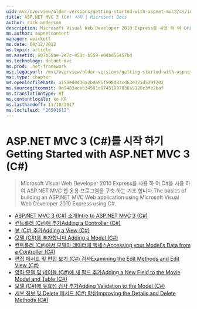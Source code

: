 ```yaml
---
uid: mvc/overview/older-versions/getting-started-with-aspnet-mvc3/cs/index
title: ASP.NET MVC 3 (C#) 시작 | Microsoft Docs
author: rick-anderson
description: Microsoft Visual Web Developer 2010 Express를 사용 하 여 C#을 사용 하 여 ASP.NET MVC 웹 응용 프로그램을 구축 하는 기초 합니다.
ms.author: aspnetcontent
manager: wpickett
ms.date: 04/12/2012
ms.topic: article
ms.assetid: 807b50ae-2e7c-450c-b559-e04bd56457bd
ms.technology: dotnet-mvc
ms.prod: .net-framework
msc.legacyurl: /mvc/overview/older-versions/getting-started-with-aspnet-mvc3/cs
msc.type: chapter
ms.openlocfilehash: a150ed0d30a2bd695f598d83cd63e321d529f202
ms.sourcegitcommit: 9a9483aceb34591c97451997036a9120c3fe2baf
ms.translationtype: HT
ms.contentlocale: ko-KR
ms.lasthandoff: 11/10/2017
ms.locfileid: "26501612"
---
```

<a name="getting-started-with-aspnet-mvc-3-c"></a><span data-ttu-id="1be59-103">ASP.NET MVC 3 (C#)를 시작 하기</span><span class="sxs-lookup"><span data-stu-id="1be59-103">Getting Started with ASP.NET MVC 3 (C#)</span></span>
====================
> <span data-ttu-id="1be59-104">Microsoft Visual Web Developer 2010 Express를 사용 하 여 C#을 사용 하 여 ASP.NET MVC 웹 응용 프로그램을 구축 하는 기초 합니다.</span><span class="sxs-lookup"><span data-stu-id="1be59-104">The basics of building an ASP.NET MVC Web application using Microsoft Visual Web Developer 2010 Express using C#.</span></span>


- [<span data-ttu-id="1be59-105">ASP.NET MVC 3 (C#) 소개</span><span class="sxs-lookup"><span data-stu-id="1be59-105">Intro to ASP.NET MVC 3 (C#)</span></span>](intro-to-aspnet-mvc-3.md)
- [<span data-ttu-id="1be59-106">컨트롤러 (C#)에 추가</span><span class="sxs-lookup"><span data-stu-id="1be59-106">Adding a Controller (C#)</span></span>](adding-a-controller.md)
- [<span data-ttu-id="1be59-107">뷰 (C#) 추가</span><span class="sxs-lookup"><span data-stu-id="1be59-107">Adding a View (C#)</span></span>](adding-a-view.md)
- [<span data-ttu-id="1be59-108">모델 (C#)를 추가합니다.</span><span class="sxs-lookup"><span data-stu-id="1be59-108">Adding a Model (C#)</span></span>](adding-a-model.md)
- [<span data-ttu-id="1be59-109">컨트롤러 (C#)에서 모델의 데이터에 액세스</span><span class="sxs-lookup"><span data-stu-id="1be59-109">Accessing your Model's Data from a Controller (C#)</span></span>](accessing-your-models-data-from-a-controller.md)
- [<span data-ttu-id="1be59-110">편집 메서드 및 편집 보기 (C#) 검사</span><span class="sxs-lookup"><span data-stu-id="1be59-110">Examining the Edit Methods and Edit View (C#)</span></span>](examining-the-edit-methods-and-edit-view.md)
- [<span data-ttu-id="1be59-111">영화 모델 및 테이블 (C#)에 새 필드 추가</span><span class="sxs-lookup"><span data-stu-id="1be59-111">Adding a New Field to the Movie Model and Table (C#)</span></span>](adding-a-new-field.md)
- [<span data-ttu-id="1be59-112">모델 (C#)에 유효성 검사 추가</span><span class="sxs-lookup"><span data-stu-id="1be59-112">Adding Validation to the Model (C#)</span></span>](adding-validation-to-the-model.md)
- [<span data-ttu-id="1be59-113">세부 정보 및 Delete 메서드 (C#) 향상</span><span class="sxs-lookup"><span data-stu-id="1be59-113">Improving the Details and Delete Methods (C#)</span></span>](improving-the-details-and-delete-methods.md)
